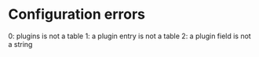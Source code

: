 # Configuration errors

0: plugins is not a table
1: a plugin entry is not a table
2: a plugin field is not a string
